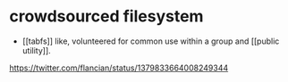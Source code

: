 # crowdsourced filesystem

- [[tabfs]] like, volunteered for common use within a group and [[public utility]].

https://twitter.com/flancian/status/1379833664008249344

